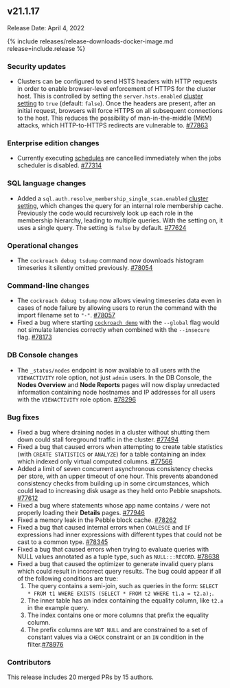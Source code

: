 ## v21.1.17

Release Date: April 4, 2022

{% include releases/release-downloads-docker-image.md release=include.release %}

<h3 id="v21-1-17-security-updates">Security updates</h3>

- Clusters can be configured to send HSTS headers with HTTP requests in order to enable browser-level enforcement of HTTPS for the cluster host. This is controlled by setting the `server.hsts.enabled` [cluster setting](../v21.1/cluster-settings.html) to `true` (default: `false`). Once the headers are present, after an initial request, browsers will force HTTPS on all subsequent connections to the host. This reduces the possibility of man-in-the-middle (MitM) attacks, which HTTP-to-HTTPS redirects are vulnerable to. [#77863][#77863]

<h3 id="v21-1-17-enterprise-edition-changes">Enterprise edition changes</h3>

- Currently executing [schedules](../v21.1/manage-a-backup-schedule.html) are cancelled immediately when the jobs scheduler is disabled. [#77314][#77314]

<h3 id="v21-1-17-sql-language-changes">SQL language changes</h3>

- Added a `sql.auth.resolve_membership_single_scan.enabled` [cluster setting](../v22.1/cluster-settings.html), which changes the query for an internal role membership cache. Previously the code would recursively look up each role in the membership hierarchy, leading to multiple queries. With the setting on, it uses a single query. The setting is `false` by default. [#77624][#77624]

<h3 id="v21-1-17-operational-changes">Operational changes</h3>

- The `cockroach debug tsdump` command now downloads histogram timeseries it silently omitted previously. [#78054][#78054]

<h3 id="v21-1-17-command-line-changes">Command-line changes</h3>

- The `cockroach debug tsdump` now allows viewing timeseries data even in cases of node failure by allowing users to rerun the command with the import filename set to `"-"`. [#78057][#78057]
- Fixed a bug where starting [`cockroach demo`](../v21.1/cockroach-demo.html) with the `--global` flag would not simulate latencies correctly when combined with the `--insecure` flag. [#78173][#78173]

<h3 id="v21-1-17-db-console-changes">DB Console changes</h3>

- The `_status/nodes` endpoint is now available to all users with the `VIEWACTIVITY` role option, not just `admin` users. In the DB Console, the **Nodes Overview** and **Node Reports** pages will now display unredacted information containing node hostnames and IP addresses for all users with the `VIEWACTIVITY` role option. [#78296][#78296]

<h3 id="v21-1-17-bug-fixes">Bug fixes</h3>

- Fixed a bug where draining nodes in a cluster without shutting them down could stall foreground traffic in the cluster. [#77494][#77494]
- Fixed a bug that caused errors when attempting to create table statistics (with `CREATE STATISTICS` or `ANALYZE`) for a table containing an index which indexed only virtual computed columns. [#77566][#77566]
- Added a limit of seven concurrent asynchronous consistency checks per store, with an upper timeout of one hour. This prevents abandoned consistency checks from building up in some circumstances, which could lead to increasing disk usage as they held onto Pebble snapshots. [#77612][#77612]
- Fixed a bug where statements whose app name contains `/` were not properly loading their **Details** pages. [#77946][#77946]
- Fixed a memory leak in the Pebble block cache. [#78262][#78262]
- Fixed a bug that caused internal errors when `COALESCE` and `IF` expressions had inner expressions with different types that could not be cast to a common type. [#78345][#78345]
- Fixed a bug that caused errors when trying to evaluate queries with NULL values annotated as a tuple type, such as `NULL:::RECORD`. [#78638][#78638]
- Fixed a bug that caused the optimizer to generate invalid query plans which could result in incorrect query results. The bug could appear if all of the following conditions are true:
  1. The query contains a semi-join, such as queries in the form: `SELECT * FROM t1 WHERE EXISTS (SELECT * FROM t2 WHERE t1.a = t2.a);`.
  1. The inner table has an index containing the equality column, like `t2.a` in the example query.
  1. The index contains one or more columns that prefix the equality column.
  1. The prefix columns are `NOT NULL` and are constrained to a set of constant values via a `CHECK` constraint or an `IN` condition in the filter.[#78976][#78976]

<h3 id="v21-1-17-contributors">Contributors</h3>

This release includes 20 merged PRs by 15 authors.

[#77314]: https://github.com/cockroachdb/cockroach/pull/77314
[#77494]: https://github.com/cockroachdb/cockroach/pull/77494
[#77566]: https://github.com/cockroachdb/cockroach/pull/77566
[#77612]: https://github.com/cockroachdb/cockroach/pull/77612
[#77624]: https://github.com/cockroachdb/cockroach/pull/77624
[#77863]: https://github.com/cockroachdb/cockroach/pull/77863
[#77946]: https://github.com/cockroachdb/cockroach/pull/77946
[#78054]: https://github.com/cockroachdb/cockroach/pull/78054
[#78057]: https://github.com/cockroachdb/cockroach/pull/78057
[#78173]: https://github.com/cockroachdb/cockroach/pull/78173
[#78262]: https://github.com/cockroachdb/cockroach/pull/78262
[#78296]: https://github.com/cockroachdb/cockroach/pull/78296
[#78345]: https://github.com/cockroachdb/cockroach/pull/78345
[#78638]: https://github.com/cockroachdb/cockroach/pull/78638
[#78976]: https://github.com/cockroachdb/cockroach/pull/78976
